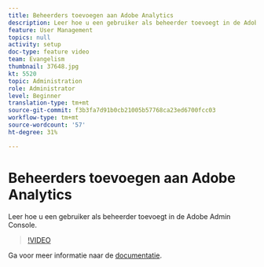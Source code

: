 ```yaml
---
title: Beheerders toevoegen aan Adobe Analytics
description: Leer hoe u een gebruiker als beheerder toevoegt in de Adobe Admin Console.
feature: User Management
topics: null
activity: setup
doc-type: feature video
team: Evangelism
thumbnail: 37648.jpg
kt: 5520
topic: Administration
role: Administrator
level: Beginner
translation-type: tm+mt
source-git-commit: f3b3fa7d91b0cb21005b57768ca23ed6700fcc03
workflow-type: tm+mt
source-wordcount: '57'
ht-degree: 31%

---
```



# Beheerders toevoegen aan Adobe Analytics

Leer hoe u een gebruiker als beheerder toevoegt in de Adobe Admin Console.

>[!VIDEO](https://video.tv.adobe.com/v/37648/?quality=12&learn=on)

Ga voor meer informatie naar de [documentatie](https://helpx.adobe.com/nl/enterprise/using/admin-console.html).
